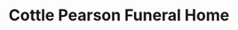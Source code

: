 ---
title: "Cottle Pearson Funeral Home"
url: /overton/cottle-pearson-funeral-home-south-commerce-street/
shop: funeral directors
---